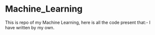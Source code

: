 # Machine_Learning
This is repo of my Machine Learning, here is all the code present that:- I have written by my own.
